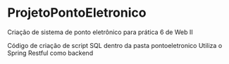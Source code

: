 # ProjetoPontoEletronico
Criação de sistema de ponto eletrônico para prática 6 de Web II

Código de criação de script SQL dentro da pasta pontoeletronico
Utiliza o Spring Restful como backend
